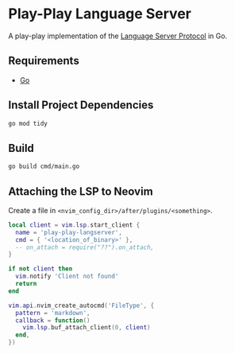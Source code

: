 # Play-Play Language Server

A play-play implementation of the [Language Server Protocol](https://microsoft.github.io/language-server-protocol/specifications/lsp/3.17/specification/) in Go.

## Requirements

- [Go](https://go.dev/)

## Install Project Dependencies

```bash
go mod tidy
```

## Build

```bash
go build cmd/main.go
```

## Attaching the LSP to Neovim

Create a file in `<nvim_config_dir>/after/plugins/<something>`.
```lua
local client = vim.lsp.start_client {
  name = 'play-play-langserver',
  cmd = { '<location_of_binary>' },
  -- on_attach = require("??").on_attach,
}

if not client then
  vim.notify 'Client not found'
  return
end

vim.api.nvim_create_autocmd('FileType', {
  pattern = 'markdown',
  callback = function()
    vim.lsp.buf_attach_client(0, client)
  end,
})
```
